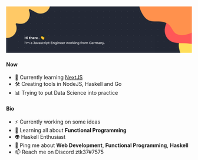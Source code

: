 ![Banner](./banner.png)

#### Now

- 🖤 Currently learning [NextJS](https://nextjs.org/)
- 🛠️ Creating tools in NodeJS, Haskell and Go
- 📊 Trying to put Data Science into practice

#### Bio

- ⚡ Currently working on some ideas
- 👾 Learning all about **Functional Programming**
- 👽 Haskell Enthusiast
- 💬 Ping me about **Web Development**, **Functional Programming**, **Haskell**
- 📫 Reach me on Discord ztk37#7575

